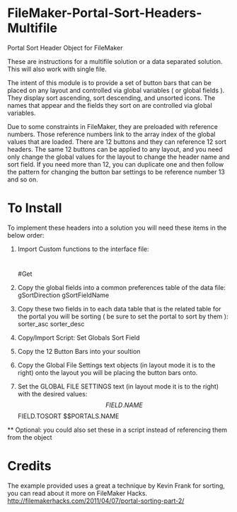 # FileMaker-Portal-Sort-Headers-Multifile
Portal Sort Header Object for FileMaker

These are instructions for a multifile solution or a data separated solution. This will also work with single file.

The intent of this module is to provide a set of button bars that can be placed on any layout and controlled via global variables ( or global fields ). They display sort ascending, sort descending, and unsorted icons. The names that appear and the fields they sort on are controlled via global variables. 

Due to some constraints in FileMaker, they are preloaded with reference numbers. Those reference numbers link to the array index of the global values that are loaded. There are 12 buttons and they can reference 12 sort headers. The same 12 buttons can be applied to any layout, and you need only change the global values for the layout to change the header name and sort field. If you need more than 12, you can duplicate one and then follow the pattern for changing the button bar settings to be reference number 13 and so on.

# To Install
To implement these headers into a solution you will need these items in the below order:

1. Import Custom functions to the interface file:
	#
	#Get

2. Copy the global fields into a common preferences table of the data file:
   gSortDirection
   gSortFieldName

3. Copy these two fields in to each data table that is the related table for the portal you will be sorting 
( be sure to set the portal to sort by them ):
	sorter_asc
	sorter_desc

4. Copy/Import Script:
	Set Globals Sort Field

5. Copy the 12 Button Bars into your soultion

6. Copy the Global File Settings text objects (in layout mode it is to the right) onto the layout you will be placing the button bars onto.

7. Set the GLOBAL FILE SETTINGS text (in layout mode it is to the right) with the desired values:
	$$FIELD.NAME
	$$FIELD.TOSORT
	$$PORTALS.NAME

** Optional: you could also set these in a script instead of referencing them from the object
    
    
# Credits
The example provided uses a great a technique by Kevin Frank for sorting, you can read about it more on FileMaker Hacks.
http://filemakerhacks.com/2011/04/07/portal-sorting-part-2/
